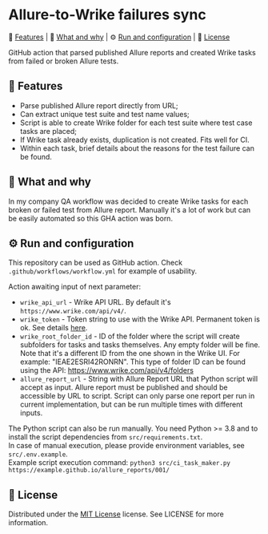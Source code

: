 Allure-to-Wrike failures sync
============

:star2: [Features](#star2-features) | :pushpin: [What and why](#pushpin-what-and-why) | :gear: [Run and configuration](#gear-run-and-configuration) | :scroll: [License](#scroll-license)

GitHub action that parsed published Allure reports and created Wrike tasks from failed or broken Allure tests.

<!-- Features -->
:star2: Features
---------------

- Parse published Allure report directly from URL;
- Can extract unique test suite and test name values;
- Script is able to create Wrike folder for each test suite where test case tasks are placed;
- If Wrike task already exists, duplication is not created. Fits well for CI.
- Within each task, brief details about the reasons for the test failure can be found.

<!-- What and why -->
:pushpin: What and why
---------------

In my company QA workflow was decided to create Wrike tasks for each broken or failed test from Allure report. Manually it's a lot of work but can be easily automated so this GHA action was born.

<!-- Run and configuration -->
:gear: Run and configuration
---------------

This repository can be used as GitHub action. Check ```.github/workflows/workflow.yml``` for example of usability.

Action awaiting input of next parameter:
- ```wrike_api_url``` - Wrike API URL. By default it's ```https://www.wrike.com/api/v4/```.
- ```wrike_token``` - Token string to use with the Wrike API. Permanent token is ok. See details [here](https://help.wrike.com/hc/en-us/articles/210409445-Wrike-API).
- ```wrike_root_folder_id``` - ID of the folder where the script will create subfolders for tasks and tasks themselves. Any empty folder will be fine. Note that it's a different ID from the one shown in the Wrike UI. For example: "IEAE2ESRI42RONRN". This type of folder ID can be found using the API: <https://www.wrike.com/api/v4/folders>
- ```allure_report_url``` - String with Allure Report URL that Python script will accept as input. Allure report must be published and should be accessible by URL to script. Script can only parse one report per run in current implementation, but can be run multiple times with different inputs.

The Python script can also be run manually. You need Python >= 3.8 and to install the script dependencies from ```src/requirements.txt```.<br>
In case of manual execution, please provide environment variables, see ```src/.env.example```.<br>
Example script execution command: ```python3 src/ci_task_maker.py https://example.github.io/allure_reports/001/```

<!-- License -->
:scroll: License
---------------

Distributed under the [MIT License](https://spdx.org/licenses/MIT.html) license. See LICENSE for more information.
